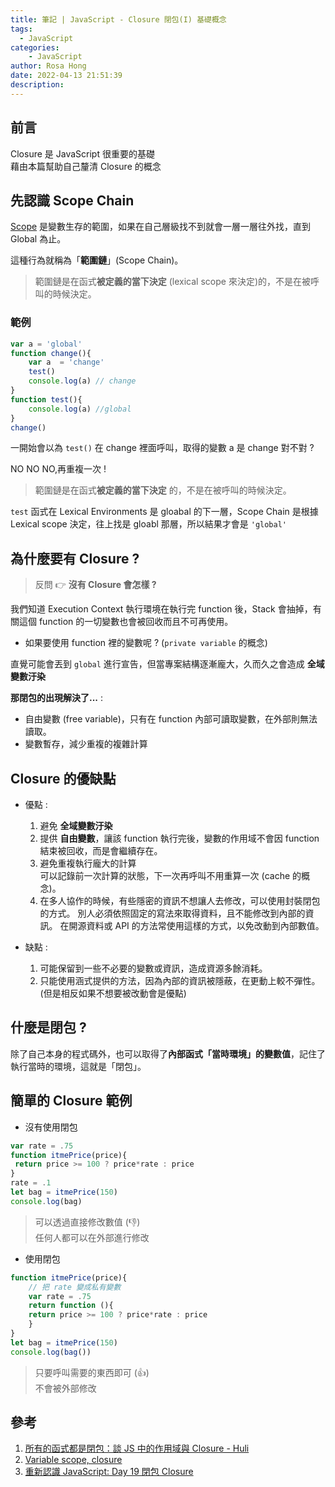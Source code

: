 ```yaml
---
title: 筆記 | JavaScript - Closure 閉包(I) 基礎概念
tags:
  - JavaScript
categories:
    - JavaScript
author: Rosa Hong
date: 2022-04-13 21:51:39
description:
---
```


## 前言
Closure 是 JavaScript 很重要的基礎  
藉由本篇幫助自己釐清 Closure 的概念  

<!-- more -->

## 先認識 Scope Chain
[Scope](https://blog.rosa.tw/Frontend/JavaScript/JavaScript-Hoisting-II/?highlight=scope#%E4%BD%9C%E7%94%A8%E5%9F%9F-Scope) 是變數生存的範圍，如果在自己層級找不到就會一層一層往外找，直到 Global 為止。  

這種行為就稱為「**範圍鏈**」(Scope Chain)。

> 範圍鏈是在函式**被定義的當下決定** (lexical scope 來決定)的，不是在被呼叫的時候決定。

### 範例
```javascript
var a = 'global'
function change(){
	var a  = 'change'
	test()
	console.log(a) // change
}
function test(){
	console.log(a) //global
}
change()
```
一開始會以為 `test()` 在 change 裡面呼叫，取得的變數 a 是 change 對不對 ? 

NO NO NO,再重複一次 !      
> 範圍鏈是在函式**被定義的當下決定** 的，不是在被呼叫的時候決定。

`test` 函式在 Lexical Environments 是 gloabal 的下一層，Scope Chain 是根據 Lexical scope 決定，往上找是 gloabl 那層，所以結果才會是 `'global'`


## 為什麼要有 Closure ? 
> 反問 👉 **沒有 Closure 會怎樣 ?**
 
我們知道 Execution Context 執行環境在執行完 function 後，Stack 會抽掉，有關這個 function 的一切變數也會被回收而且不可再使用。
	
- 如果要使用 function 裡的變數呢 ? (`private variable` 的概念)

直覺可能會丟到 `global` 進行宣告，但當專案結構逐漸龐大，久而久之會造成 **全域變數汙染**  

**那閉包的出現解決了...** :
- 自由變數 (free variable)，只有在 function 內部可讀取變數，在外部則無法讀取。
- 變數暫存，減少重複的複雜計算

## Closure 的優缺點
- 優點 : 
  1. 避免 **全域變數汙染**
  2. 提供 **自由變數**，讓該 function 執行完後，變數的作用域不會因 function 結束被回收，而是會繼續存在。
  3. 避免重複執行龐大的計算  
  	可以記錄前一次計算的狀態，下一次再呼叫不用重算一次 (cache 的概念)。  
  4. 在多人協作的時候，有些隱密的資訊不想讓人去修改，可以使用封裝閉包的方式。
  	別人必須依照固定的寫法來取得資料，且不能修改到內部的資訊。
  	在開源資料或 API 的方法常使用這樣的方式，以免改動到內部數值。

- 缺點 :
  1. 可能保留到一些不必要的變數或資訊，造成資源多餘消耗。
  2. 只能使用涵式提供的方法，因為內部的資訊被隱蔽，在更動上較不彈性。  
   	(但是相反如果不想要被改動會是優點)  

## 什麼是閉包 ?
除了自己本身的程式碼外，也可以取得了**內部函式「當時環境」的變數值**，記住了執行當時的環境，這就是「閉包」。 

## 簡單的 Closure 範例
- 沒有使用閉包  
```javascript
var rate = .75
function itmePrice(price){
 return price >= 100 ? price*rate : price
}
rate = .1 
let bag = itmePrice(150)
console.log(bag)
```
> 可以透過直接修改數值 (👎)  
> 任何人都可以在外部進行修改

- 使用閉包
```javascript
function itmePrice(price){
	// 把 rate 變成私有變數
	var rate = .75
	return function (){
	return price >= 100 ? price*rate : price
	}
}
let bag = itmePrice(150)
console.log(bag())
```
> 只要呼叫需要的東西即可 (👍)  
> 不會被外部修改


## 參考 
1. [所有的函式都是閉包：談 JS 中的作用域與 Closure - Huli](https://blog.huli.tw/2018/12/08/javascript-closure/)
2. [Variable scope, closure](https://javascript.info/closure#lexical-environment)
3. [重新認識 JavaScript: Day 19 閉包 Closure](https://ithelp.ithome.com.tw/articles/10193009)

